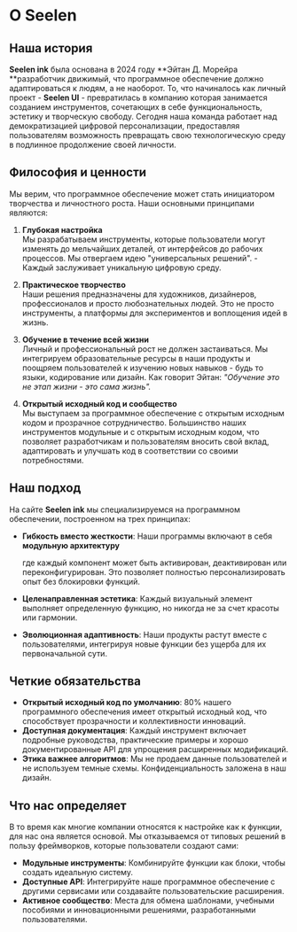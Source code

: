 # О Seelen

## Наша история

**Seelen ink** была основана в 2024 году **Эйтан Д. Морейра **разработчик
движимый, что программное обеспечение должно адаптироваться к людям, а не
наоборот. То, что начиналось как личный проект - **Seelen UI** - превратилась в
компанию которая занимается созданием инструментов, сочетающих в себе
функциональность, эстетику и творческую свободу. Сегодня наша команда работает
над демократизацией цифровой персонализации, предоставляя пользователям
возможность превращать свою технологическую среду в подлинное продолжение своей
личности.

## Философия и ценности

Мы верим, что программное обеспечение может стать инициатором творчества и
личностного роста. Наши основными принципами являются:

1. **Глубокая настройка**\
   Мы разрабатываем инструменты, которые пользователи могут изменять до
   мельчайших деталей, от интерфейсов до рабочих процессов. Мы отвергаем идею
   "универсальных решений". \- Каждый заслуживает уникальную цифровую среду.

2. **Практическое творчество**\
   Наши решения предназначены для художников, дизайнеров, профессионалов и
   просто любознательных людей. Это не просто инструменты, а платформы для
   экспериментов и воплощения идей в жизнь.

3. **Обучение в течение всей жизни**\
   Личный и профессиональный рост не должен застаиваться. Мы интегрируем
   образовательные ресурсы в наши продукты и поощряем пользователей к изучению
   новых навыков - будь то языки, кодирование или дизайн. Как говорит Эйтан:
   _"Обучение это не этап жизни - это сама жизнь"._

4. **Открытый исходный код и сообщество**\
   Мы выступаем за программное обеспечение с открытым исходным кодом и
   прозрачное сотрудничество. Большинство наших инструментов модульные и с
   открытым исходным кодом, что позволяет разработчикам и пользователям вносить
   свой вклад, адаптировать и улучшать код в соответствии со своими
   потребностями.

## Наш подход

На сайте **Seelen ink** мы специализируемся на программном обеспечении,
построенном на трех принципах:

- **Гибкость вместо жесткости**: Наши программы включают в себя **модульную
  архитектуру**

  где каждый компонент может быть активирован, деактивирован или
  переконфигурирован. Это позволяет полностью персонализировать опыт без
  блокировки функций.
- **Целенаправленная эстетика**: Каждый визуальный элемент выполняет
  определенную функцию, но никогда не за счет красоты или гармонии.
- **Эволюционная адаптивность**: Наши продукты растут вместе с пользователями,
  интегрируя новые функции без ущерба для их первоначальной сути.

## Четкие обязательства

- **Открытый исходный код по умолчанию**: 80% нашего программного обеспечения
  имеет открытый исходный код, что способствует прозрачности и коллективности
  инноваций.
- **Доступная документация**: Каждый инструмент включает подробные руководства,
  практические примеры и хорошо документированные API для упрощения расширенных
  модификаций.
- **Этика важнее алгоритмов**: Мы не продаем данные пользователей и не
  используем темные схемы. Конфиденциальность заложена в наш дизайн.

## Что нас определяет

В то время как многие компании относятся к настройке как к функции, для нас она
является основой. Мы отказываемся от типовых решений в пользу фреймворков,
которые пользователи создают сами:

- **Модульные инструменты**: Комбинируйте функции как блоки, чтобы создать
  идеальную систему.
- **Доступные API**: Интегрируйте наше программное обеспечение с другими
  сервисами или создавайте пользовательские расширения.
- **Активное сообщество**: Места для обмена шаблонами, учебными пособиями и
  инновационными решениями, разработанными пользователями.
